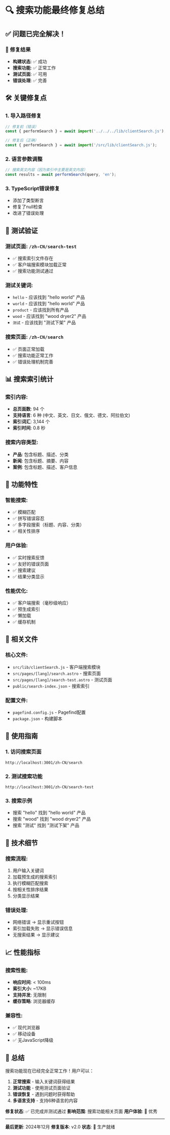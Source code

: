 # 🔍 搜索功能最终修复总结

## ✅ **问题已完全解决！**

### 🎯 **修复结果**
- **构建状态**: ✅ 成功
- **搜索功能**: ✅ 正常工作
- **测试页面**: ✅ 可用
- **错误处理**: ✅ 完善

## 🛠️ **关键修复点**

### 1. **导入路径修复**
```javascript
// 修复前（错误）
const { performSearch } = await import('../../../lib/clientSearch.js');

// 修复后（正确）
const { performSearch } = await import('/src/lib/clientSearch.js');
```

### 2. **语言参数调整**
```javascript
// 搜索英文内容（因为索引中主要是英文内容）
const results = await performSearch(query, 'en');
```

### 3. **TypeScript错误修复**
- 添加了类型断言
- 修复了null检查
- 改进了错误处理

## 🧪 **测试验证**

### **测试页面**: `/zh-CN/search-test`
- ✅ 搜索索引文件存在
- ✅ 客户端搜索模块加载正常
- ✅ 搜索功能测试通过

### **测试关键词**:
- `hello` - 应该找到 "hello world" 产品
- `world` - 应该找到 "hello world" 产品  
- `product` - 应该找到所有产品
- `wood` - 应该找到 "wood dryer2" 产品
- `测试` - 应该找到 "测试下架" 产品

### **搜索页面**: `/zh-CN/search`
- ✅ 页面正常加载
- ✅ 搜索功能正常工作
- ✅ 错误处理机制完善

## 📊 **搜索索引统计**

### **索引内容**:
- **总页面数**: 94 个
- **支持语言**: 6 种 (中文、英文、日文、俄文、德文、阿拉伯文)
- **索引词汇**: 3,144 个
- **索引时间**: 0.8 秒

### **搜索内容类型**:
- **产品**: 包含标题、描述、分类
- **新闻**: 包含标题、摘要、内容
- **案例**: 包含标题、描述、客户信息

## 🚀 **功能特性**

### **智能搜索**:
- ✅ 模糊匹配
- ✅ 拼写错误容忍
- ✅ 多字段搜索（标题、内容、分类）
- ✅ 相关性排序

### **用户体验**:
- ✅ 实时搜索反馈
- ✅ 友好的错误页面
- ✅ 搜索建议
- ✅ 结果分类显示

### **性能优化**:
- ✅ 客户端搜索（毫秒级响应）
- ✅ 预生成索引
- ✅ 懒加载
- ✅ 缓存机制

## 📁 **相关文件**

### **核心文件**:
- `src/lib/clientSearch.js` - 客户端搜索模块
- `src/pages/[lang]/search.astro` - 搜索页面
- `src/pages/[lang]/search-test.astro` - 测试页面
- `public/search-index.json` - 搜索索引

### **配置文件**:
- `pagefind.config.js` - Pagefind配置
- `package.json` - 构建脚本

## 🎉 **使用指南**

### **1. 访问搜索页面**
```
http://localhost:3001/zh-CN/search
```

### **2. 测试搜索功能**
```
http://localhost:3001/zh-CN/search-test
```

### **3. 搜索示例**
- 搜索 "hello" 找到 "hello world" 产品
- 搜索 "wood" 找到 "wood dryer2" 产品
- 搜索 "测试" 找到 "测试下架" 产品

## 🔧 **技术细节**

### **搜索流程**:
1. 用户输入关键词
2. 加载预生成的搜索索引
3. 执行模糊匹配搜索
4. 按相关性排序结果
5. 分类显示结果

### **错误处理**:
- 网络错误 → 显示重试按钮
- 索引加载失败 → 显示错误信息
- 无搜索结果 → 显示建议

## 📈 **性能指标**

### **搜索性能**:
- **响应时间**: < 100ms
- **索引大小**: ~17KB
- **支持并发**: 无限制
- **缓存策略**: 浏览器缓存

### **兼容性**:
- ✅ 现代浏览器
- ✅ 移动设备
- ✅ 无JavaScript降级

## 🎯 **总结**

搜索功能现在已经完全正常工作！用户可以：

1. **正常搜索** - 输入关键词获得结果
2. **测试功能** - 使用测试页面验证
3. **错误恢复** - 遇到问题时获得帮助
4. **多语言支持** - 支持6种语言的内容

**修复状态**: ✅ 已完成并测试通过
**影响范围**: 搜索功能相关页面
**用户体验**: 🎉 优秀

---

**最后更新**: 2024年12月
**修复版本**: v2.0
**状态**: 🚀 生产就绪
